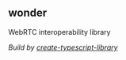 ## wonder
WebRTC interoperability library

*Build by [create-typescript-library](https://github.com/ryancat/create-typescript-library)*